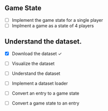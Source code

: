 ## Game State

- [ ] Implement the game state for a single player
- [ ] Implment a game as a state of 4 players

## Understand the dataset.

- [x] Download the dataset ✓
- [ ] Visualize the dataset
- [ ] Understand the dataset
- [ ] Implement a dataset loader
- [ ] Convert an entry to a game state
- [ ] Convert a game state to an entry

